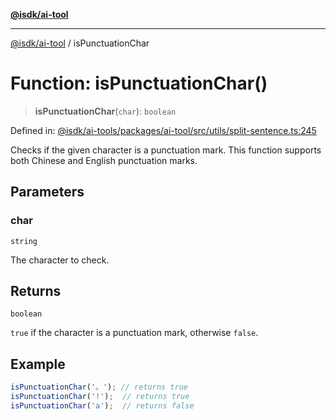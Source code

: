 [**@isdk/ai-tool**](../README.md)

***

[@isdk/ai-tool](../globals.md) / isPunctuationChar

# Function: isPunctuationChar()

> **isPunctuationChar**(`char`): `boolean`

Defined in: [@isdk/ai-tools/packages/ai-tool/src/utils/split-sentence.ts:245](https://github.com/isdk/ai-tool.js/blob/4ebf370aaec9c78535cb40ffc19656d7bddcb145/src/utils/split-sentence.ts#L245)

Checks if the given character is a punctuation mark.
This function supports both Chinese and English punctuation marks.

## Parameters

### char

`string`

The character to check.

## Returns

`boolean`

`true` if the character is a punctuation mark, otherwise `false`.

## Example

```typescript
isPunctuationChar('。'); // returns true
isPunctuationChar('!');  // returns true
isPunctuationChar('a');  // returns false
```
